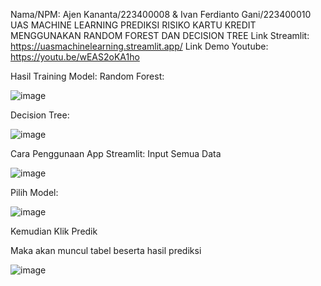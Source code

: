 Nama/NPM: Ajen Kananta/223400008 & Ivan Ferdianto Gani/223400010
UAS MACHINE LEARNING
PREDIKSI RISIKO KARTU KREDIT MENGGUNAKAN RANDOM FOREST DAN DECISION TREE
Link Streamlit: https://uasmachinelearning.streamlit.app/
Link Demo Youtube: https://youtu.be/wEAS2oKA1ho

Hasil Training Model:
Random Forest:

![image](https://github.com/user-attachments/assets/2d8d4409-b80b-4164-8fca-85e6452da292)





Decision Tree:

![image](https://github.com/user-attachments/assets/d44afbe8-fd0b-4d35-b4d6-e9801048d637)

Cara Penggunaan App Streamlit:
Input Semua Data

![image](https://github.com/user-attachments/assets/f32f2557-c9e5-4998-b9fe-e529aa43ce2e)

Pilih Model: 

![image](https://github.com/user-attachments/assets/9ac24ee8-ea76-483b-a83d-f8ac2e06fc06)

Kemudian Klik Predik

Maka akan muncul tabel beserta hasil prediksi

![image](https://github.com/user-attachments/assets/3ab5d7b8-c4fc-46b8-8414-e5a482e75e43)




